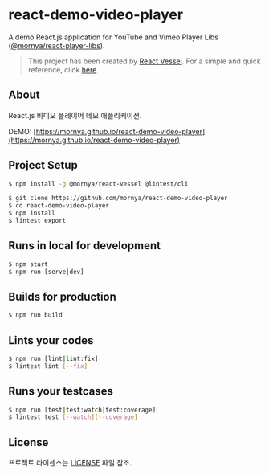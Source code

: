 # react-demo-video-player
A demo React.js application for YouTube and Vimeo Player Libs ([@mornya/react-player-libs](https://www.npmjs.com/package/@mornya/react-player-libs)).

> This project has been created by [React Vessel](https://www.npmjs.com/package/@mornya/react-vessel).
  For a simple and quick reference, click [here](https://mornya.github.io/documents/guide/react-vessel.md).

## About
React.js 비디오 플레이어 데모 애플리케이션.

DEMO: [https://mornya.github.io/react-demo-video-player](https://mornya.github.io/react-demo-video-player)

## Project Setup
```bash
$ npm install -g @mornya/react-vessel @lintest/cli

$ git clone https://github.com/mornya/react-demo-video-player
$ cd react-demo-video-player
$ npm install
$ lintest export
```

## Runs in local for development
```bash
$ npm start
$ npm run [serve|dev]
```

## Builds for production
```bash
$ npm run build
```

## Lints your codes
```bash
$ npm run [lint|lint:fix]
$ lintest lint [--fix]
```

## Runs your testcases
```bash
$ npm run [test|test:watch|test:coverage]
$ lintest test [--watch][--coverage]
```

## License
프로젝트 라이센스는 [LICENSE](LICENSE) 파일 참조.
